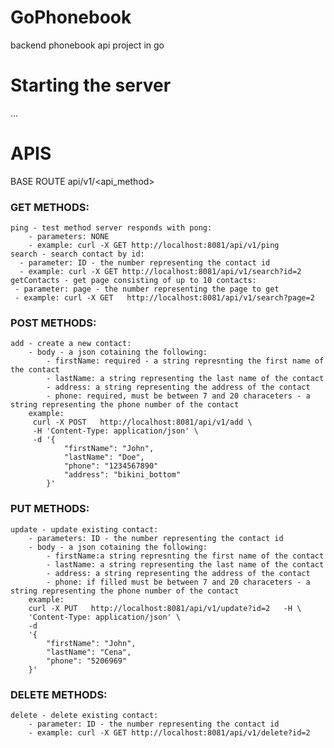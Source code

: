 # GoPhonebook
backend phonebook api project in go


# Starting the server
...

# APIS
BASE ROUTE
api/v1/<api_method>

### GET METHODS:
    ping - test method server responds with pong:
        - parameters: NONE
        - example: curl -X GET http://localhost:8081/api/v1/ping
    search - search contact by id:
      - parameter: ID - the number representing the contact id
      - example: curl -X GET http://localhost:8081/api/v1/search?id=2
    getContacts - get page consisting of up to 10 contacts:
     - parameter: page - the number representing the page to get
     - example: curl -X GET   http://localhost:8081/api/v1/search?page=2

### POST METHODS:
    add - create a new contact:
        - body - a json cotaining the following: 
            - firstName: required - a string represnting the first name of the contact
            - lastName: a string representing the last name of the contact
            - address: a string representing the address of the contact
            - phone: required, must be between 7 and 20 characeters - a string representing the phone number of the contact
        example:
         curl -X POST   http://localhost:8081/api/v1/add \ 
         -H 'Content-Type: application/json' \
         -d '{
                "firstName": "John",
                "lastName": "Doe",
                "phone": "1234567890"
                "address": "bikini_bottom"
            }'

### PUT METHODS:
    update - update existing contact:
        - parameters: ID - the number representing the contact id
        - body - a json cotaining the following: 
            - firstName:a string represnting the first name of the contact
            - lastName: a string representing the last name of the contact
            - address: a string representing the address of the contact
            - phone: if filled must be between 7 and 20 characeters - a string representing the phone number of the contact
        example: 
        curl -X PUT   http://localhost:8081/api/v1/update?id=2   -H \
        'Content-Type: application/json' \
        -d 
        '{
            "firstName": "John",
            "lastName": "Cena",
            "phone": "5206969"
        }'   

### DELETE METHODS:
    delete - delete existing contact:
        - parameter: ID - the number representing the contact id
        - example: curl -X GET http://localhost:8081/api/v1/delete?id=2 
  


